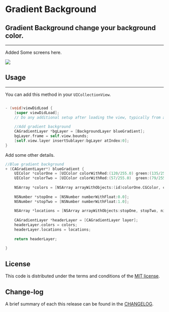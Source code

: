 
Gradient Background
=========

## Gradient Background change your background color.
------------
 Added Some screens here.
 
![](https://github.com/pawankv89/GradientBackground/blob/master/images/screen_01.png)

## Usage
------------
 You can add this method in your `UICollectionView`.


```objective-c

- (void)viewDidLoad {
    [super viewDidLoad];
    // Do any additional setup after loading the view, typically from a nib.
    
    //Add gradient background
    CAGradientLayer *bgLayer = [BackgroundLayer blueGradient];
    bgLayer.frame = self.view.bounds;
    [self.view.layer insertSublayer:bgLayer atIndex:0];
}

```

Add some other details.

```objective-c
//Blue gradient background
+ (CAGradientLayer*) blueGradient {
    UIColor *colorOne = [UIColor colorWithRed:(120/255.0) green:(135/255.0) blue:(150/255.0) alpha:1.0];
    UIColor *colorTwo = [UIColor colorWithRed:(57/255.0)  green:(79/255.0)  blue:(96/255.0)  alpha:1.0];
    
    NSArray *colors = [NSArray arrayWithObjects:(id)colorOne.CGColor, colorTwo.CGColor, nil];
    
    NSNumber *stopOne = [NSNumber numberWithFloat:0.0];
    NSNumber *stopTwo = [NSNumber numberWithFloat:1.0];
    
    NSArray *locations = [NSArray arrayWithObjects:stopOne, stopTwo, nil];
    
    CAGradientLayer *headerLayer = [CAGradientLayer layer];
	headerLayer.colors = colors;
	headerLayer.locations = locations;
	
	return headerLayer;
                       
}
```

## License

This code is distributed under the terms and conditions of the [MIT license](LICENSE).

## Change-log

A brief summary of each this release can be found in the [CHANGELOG](CHANGELOG.mdown). 
